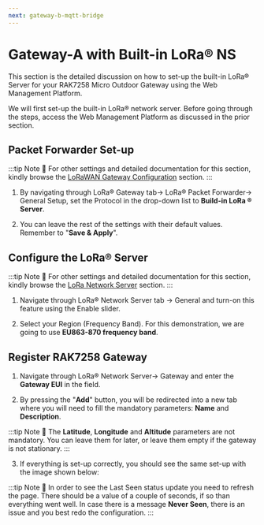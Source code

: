 ```yaml
---
next: gateway-b-mqtt-bridge
---
```


# Gateway-A with Built-in LoRa® NS

This section is the detailed discussion on how to set-up the built-in LoRa® Server for your RAK7258 Micro Outdoor Gateway using the Web Management Platform.

We will first set-up the built-in LoRa®  network server. Before going through the steps, access the Web Management Platform as discussed in the prior section.

## Packet Forwarder Set-up

:::tip Note
:pencil: For other settings and detailed documentation for this section, kindly browse the [LoRaWAN Gateway Configuration](../web-management-platform/lora-network-server.html#_2-general) section.
:::

1. By navigating through LoRa® Gateway tab-> LoRa® Packet Forwarder-> General Setup, set the Protocol in the drop-down list to **Build-in LoRa ® Server**.

2. You can leave the rest of the settings with their default values. Remember to "**Save & Apply**".

<rk-img
  src="/assets/images/quick-start-guide/rak7258/7.rak-gateway-mesh-rak811/build-in-lora-server.png"
  width="100%"
  figure-number="1"
  caption="Build-in LoRa Server Protocol in Gateway"
/>

## Configure the LoRa® Server

:::tip Note
:pencil: For other settings and detailed documentation for this section, kindly browse the [LoRa Network Server](../web-management-platform/lora-network-server.html#_2-general) section.
:::

1. Navigate through LoRa® Network Server tab -> General and turn-on this feature using the Enable slider. 

2. Select your Region (Frequency Band). For this demonstration, we are going to use **EU863-870 frequency band**.

<rk-img
  src="/assets/images/quick-start-guide/rak7258/7.rak-gateway-mesh-rak811/lora-network-server-general.png"
  width="100%"
  figure-number="2"
  caption="LoRa Network Server General"
/>

## Register RAK7258 Gateway

1. Navigate through LoRa® Network Server-> Gateway and enter the **Gateway EUI** in the field.

<rk-img
  src="/assets/images/quick-start-guide/rak7258/7.rak-gateway-mesh-rak811/adding-gateway-eui.png"
  width="100%"
  figure-number="3"
  caption="Adding Gateway EUI"
/>

2. By pressing the "**Add**" button, you will be redirected into a new tab where you will need to fill the mandatory parameters: **Name** and **Description**.

:::tip Note
:pencil: The **Latitude**, **Longitude** and **Altitude** parameters are not mandatory. You can leave them for later, or leave them empty if the gateway is not stationary.
:::

3. If everything is set-up correctly, you should see the same set-up with the image shown below:

:::tip Note
:pencil: In order to see the Last Seen status update you need to refresh the page. There should be a value of a couple of seconds, if so than everything went well. In case there is a message **Never Seen**, there is an issue and you best redo the configuration.
:::

<rk-img
  src="/assets/images/quick-start-guide/rak7258/7.rak-gateway-mesh-rak811/gateway-successful-add.jpg"
  width="100%"
  figure-number="4"
  caption="Gateway Successful Adding"
/>

